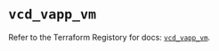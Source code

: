 # `vcd_vapp_vm`

Refer to the Terraform Registory for docs: [`vcd_vapp_vm`](https://registry.terraform.io/providers/vmware/vcd/3.10.0/docs/resources/vapp_vm).
